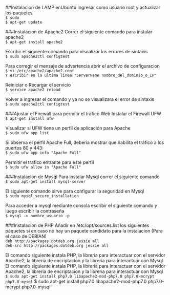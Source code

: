 ##Instalacion de LAMP enUbuntu
Ingresar como usuario root y actualizar los paquetes  
`$ sudo`  
`$ apt-get update` 

###Instalacion de Apache2
Correr el siguiente comando para instalar apache2  
`$ apt-get install apache2`  

Escribir el siguiente comando para visualizar los errores de sintaxis  
`$ sudo apache2ctl configtest`  

Para corregir el mensaje de advertencia abrir el archivo de configuracion  
`$ vi /etc/apache2/apache2.conf`  
`Y escribir en la ultima linea "ServerName nombre_del_dominio_o_IP"`  

Reiniciar o Recargar el servicio  
`$ service apache2 reload`  

Volver a ingresar el comando y ya no se visualizara el error de sintaxis  
`$ sudo apache2ctl configtest`  

###Ajustar el Firewall para permitir el trafico Web
Instalar el Firewall UFW  
`$ apt-get install ufw`  

Visualizar si UFW tiene un perfil de aplicación para Apache  
`$ sudo ufw app list`  

Si observa el perfil Apache Full, deberia mostrar que habilita el tráfico a los puertos 80 y 443:  
`$ sudo ufw app info "Apache Full"`  

Permitir el trafico entrante para este perfil  
`$ sudo ufw allow in "Apache Full"`  

###Instalacion de Mysql 
Para instalar Mysql correr el siguiente comando  
`$ sudo apt-get install mysql-server`  

El siguiente comando sirve para configurar la seguridad en Mysql  
`$ sudo mysql_secure_installation`  

Para acceder a mysql mediante consola escribir el siguiente comando y luego escribir la contraseña  
`$ mysql -u nombre_usuario -p`  

###Instalacion de PHP
Añadir en /etc/opt/sources.list los siguientes paquetes si en caso no hay un paquete candidato para la instalacion (Para el caso de DEBIAN)  
`deb http://packages.dotdeb.org jessie all`  
`deb-src http://packages.dotdeb.org jessie all`  
    
El comando siguiente instala PHP, la libreria para interactuar con el servidor Apache2, la libreria de encriptacion y la libreria para interactuar con Mysql  
El comando siguiente instala PHP, la libreria para interactuar con el servidor Apache2, la libreria de encriptacion y la libreria para interactuar con Mysql  
`$ sudo apt-get install php7.0 libapache2-mod-php7.0 php7.0-mcrypt php7.0-mysql`  $ sudo apt-get install php7.0 libapache2-mod-php7.0 php7.0-mcrypt php7.0-mysql`  
